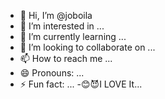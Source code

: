 - 👋 Hi, I’m @joboila
- 👀 I’m interested in ...
- 🌱 I’m currently learning ...
- 💞️ I’m looking to collaborate on ...
- 📫 How to reach me ...
- 😄 Pronouns: ...
- ⚡ Fun fact: ...
-😊😈I LOVE It...
<!---
joboila/joboila is a ✨ special ✨ repository because its `README.md` (this file) appears on your GitHub profile.
You can click the Preview link to take a look at your changes.
--->
